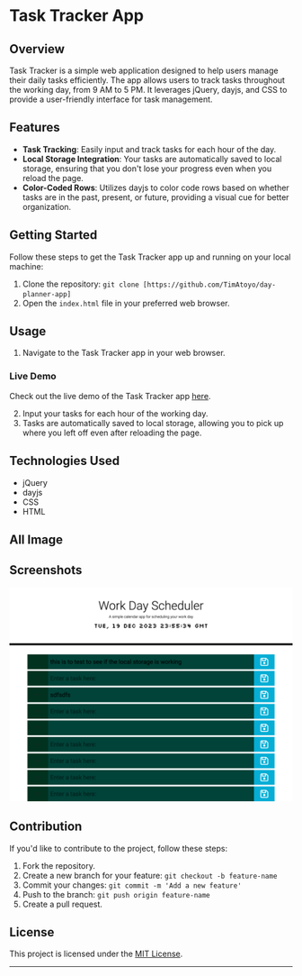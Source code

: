 # Task Tracker App

## Overview

Task Tracker is a simple web application designed to help users manage their daily tasks efficiently. The app allows users to track tasks throughout the working day, from 9 AM to 5 PM. It leverages jQuery, dayjs, and CSS to provide a user-friendly interface for task management.

## Features

- **Task Tracking**: Easily input and track tasks for each hour of the day.
- **Local Storage Integration**: Your tasks are automatically saved to local storage, ensuring that you don't lose your progress even when you reload the page.
- **Color-Coded Rows**: Utilizes dayjs to color code rows based on whether tasks are in the past, present, or future, providing a visual cue for better organization.

## Getting Started

Follow these steps to get the Task Tracker app up and running on your local machine:

1. Clone the repository: `git clone [https://github.com/TimAtoyo/day-planner-app]`
2. Open the `index.html` file in your preferred web browser.

## Usage

1. Navigate to the Task Tracker app in your web browser.
### Live Demo

Check out the live demo of the Task Tracker app [here](https://timatoyo.github.io/day-planner-app/).

2. Input your tasks for each hour of the working day.
3. Tasks are automatically saved to local storage, allowing you to pick up where you left off even after reloading the page.

## Technologies Used

- jQuery
- dayjs
- CSS
- HTML

## All Image
## Screenshots

![Task Tracker App Screenshot](./appScreenshot.png)


## Contribution

If you'd like to contribute to the project, follow these steps:

1. Fork the repository.
2. Create a new branch for your feature: `git checkout -b feature-name`
3. Commit your changes: `git commit -m 'Add a new feature'`
4. Push to the branch: `git push origin feature-name`
5. Create a pull request.

## License

This project is licensed under the [MIT License](LICENSE).


---



